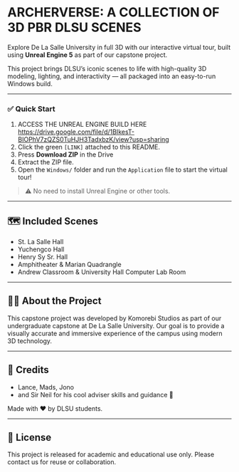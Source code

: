 # ARCHERVERSE: A COLLECTION OF 3D PBR DLSU SCENES

Explore De La Salle University in full 3D with our interactive virtual tour, built using **Unreal Engine 5** as part of our capstone project.

This project brings DLSU’s iconic scenes to life with high-quality 3D modeling, lighting, and interactivity — all packaged into an easy-to-run Windows build.

---

### ✅ Quick Start

1. ACCESS THE UNREAL ENGINE BUILD HERE https://drive.google.com/file/d/1BIkesT-BIOPhV7zQZS0TuHJH3TadxbzK/view?usp=sharing
2. Click the green `[LINK]` attached to this README.
3. Press **Download ZIP** in the Drive
4. Extract the ZIP file.
5. Open the `Windows/` folder and run the `Application` file to start the virtual tour!

> ⚠️ No need to install Unreal Engine or other tools.

---

## 🗺️ Included Scenes

- St. La Salle Hall
- Yuchengco Hall
- Henry Sy Sr. Hall
- Amphitheater & Marian Quadrangle
- Andrew Classroom & University Hall Computer Lab Room

---

## 🧑‍💻 About the Project

This capstone project was developed by Komorebi Studios as part of our undergraduate capstone at De La Salle University. Our goal is to provide a visually accurate and immersive experience of the campus using modern 3D technology.

---

## 🙌 Credits

- Lance, Mads, Jono
- and Sir Neil for his cool adviser skills and guidance 🫡

Made with ❤️ by DLSU students.

---

## 📜 License

This project is released for academic and educational use only. Please contact us for reuse or collaboration.

